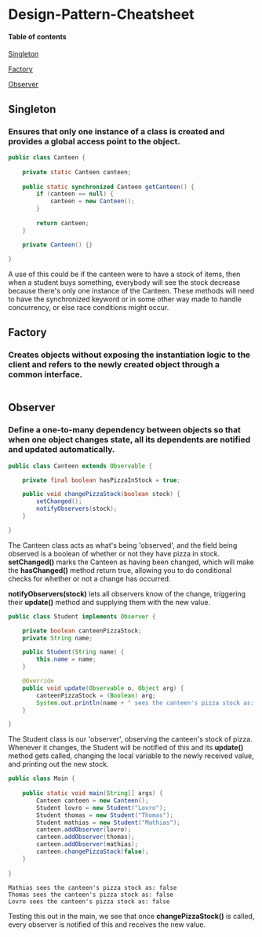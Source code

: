 # Design-Pattern-Cheatsheet

#### Table of contents
[Singleton](#singleton)

[Factory](#factory)

[Observer](#observer)

## Singleton
### Ensures that only one instance of a class is created and provides a global access point to the object.

```java
public class Canteen {
    
    private static Canteen canteen;
    
    public static synchronized Canteen getCanteen() {
        if (canteen == null) {
            canteen = new Canteen();
        }
        
        return canteen;
    }

    private Canteen() {}
    
}
```

A use of this could be if the canteen were to have a stock of items, then when a student buys something, everybody will see the stock decrease because there's only one instance of the Canteen. These methods will need to have the synchronized keyword or in some other way made to handle concurrency, or else race conditions might occur. 

## Factory
### Creates objects without exposing the instantiation logic to the client and refers to the newly created object through a common interface.

```java

```

## Observer
### Define a one-to-many dependency between objects so that when one object changes state, all its dependents are notified and updated automatically.

```java
public class Canteen extends Observable {

    private final boolean hasPizzaInStock = true;

    public void changePizzaStock(boolean stock) {
        setChanged();
        notifyObservers(stock);
    }

}
```

The Canteen class acts as what's being 'observed', and the field being observed is a boolean of whether or not they have pizza in stock. **setChanged()** marks the Canteen as having been changed, which will make the **hasChanged()** method return true, allowing you to do conditional checks for whether or not a change has occurred. 

**notifyObservers(stock)** lets all observers know of the change, triggering their **update()** method and supplying them with the new value.

```java
public class Student implements Observer {

    private boolean canteenPizzaStock;
    private String name;

    public Student(String name) {
        this.name = name;
    }

    @Override
    public void update(Observable o, Object arg) {
        canteenPizzaStock = (Boolean) arg;
        System.out.println(name + " sees the canteen's pizza stock as: " + canteenPizzaStock);
    }

}
```

The Student class is our 'observer', observing the canteen's stock of pizza. Whenever it changes, the Student will be notified of this and its **update()** method gets called, changing the local variable to the newly received value, and printing out the new stock. 

```java
public class Main {
    
    public static void main(String[] args) {
        Canteen canteen = new Canteen();
        Student lovro = new Student("Lovro");
        Student thomas = new Student("Thomas");
        Student mathias = new Student("Mathias");
        canteen.addObserver(lovro);
        canteen.addObserver(thomas);
        canteen.addObserver(mathias);
        canteen.changePizzaStock(false);
    }
    
}
```
```
Mathias sees the canteen's pizza stock as: false
Thomas sees the canteen's pizza stock as: false
Lovro sees the canteen's pizza stock as: false
```

Testing this out in the main, we see that once **changePizzaStock()** is called, every observer is notified of this and receives the new value.
